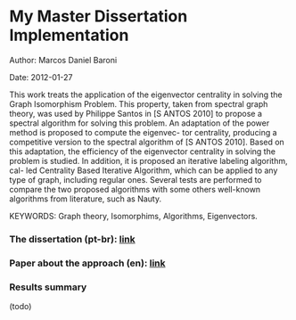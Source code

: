 # My Master Dissertation Implementation

Author: Marcos Daniel Baroni

Date: 2012-01-27

This work treats the application of the eigenvector centrality in solving the Graph
Isomorphism Problem. This property, taken from spectral graph theory, was used
by Philippe Santos in [S ANTOS 2010] to propose a spectral algorithm for solving this
problem. An adaptation of the power method is proposed to compute the eigenvec-
tor centrality, producing a competitive version to the spectral algorithm of [S ANTOS
2010]. Based on this adaptation, the efficiency of the eigenvector centrality in solving
the problem is studied. In addition, it is proposed an iterative labeling algorithm, cal-
led Centrality Based Iterative Algorithm, which can be applied to any type of graph,
including regular ones. Several tests are performed to compare the two proposed
algorithms with some others well-known algorithms from literature, such as Nauty.

KEYWORDS: Graph theory, Isomorphims, Algorithms, Eigenvectors.

### The dissertation (pt-br): [link](dissertation-mbaroni-2012.pdf?raw=true)

### Paper about the approach (en): [link](paper.pdf?raw=true)

### Results summary
(todo)
